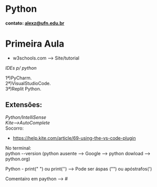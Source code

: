 # Python
 **contato: alexz@ufn.edu.br**
# **Primeira Aula**

- w3schools.com --> Site/tutorial

*IDEs p/ python*

1ª)PyCharm.  
2ª)VisualStudioCode.  
3ª)Replit Python.  

## Extensões:
*Python/IntelliSense*  
*Kite-->AutoComplete*   
Socorro: 
- https://help.kite.com/article/69-using-the-vs-code-plugin  

No terminal:  
python --version
(python ausente --> Google --> python dowload --> python.org)  

Python -
print(" ") ou print('') --> Pode ser áspas ("") ou apóstrafos(')

Comentairo em paython --> #